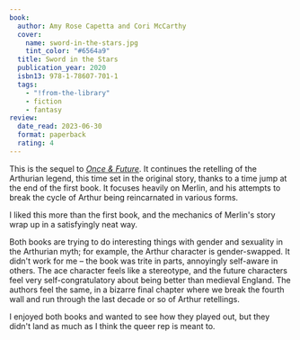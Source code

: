 ```yaml
---
book:
  author: Amy Rose Capetta and Cori McCarthy
  cover:
    name: sword-in-the-stars.jpg
    tint_color: "#6564a9"
  title: Sword in the Stars
  publication_year: 2020
  isbn13: 978-1-78607-701-1
  tags:
    - "!from-the-library"
    - fiction
    - fantasy
review:
  date_read: 2023-06-30
  format: paperback
  rating: 4
---
```


This is the sequel to [*Once & Future*](/reviews/once-future/).
It continues the retelling of the Arthurian legend, this time set in the original story, thanks to a time jump at the end of the first book.
It focuses heavily on Merlin, and his attempts to break the cycle of Arthur being reincarnated in various forms.

I liked this more than the first book, and the mechanics of Merlin's story wrap up in a satisfyingly neat way.

Both books are trying to do interesting things with gender and sexuality in the Arthurian myth; for example, the Arthur character is gender-swapped.
It didn't work for me – the book was trite in parts, annoyingly self-aware in others.
The ace character feels like a stereotype, and the future characters feel very self-congratulatory about being better than medieval England.
The authors feel the same, in a bizarre final chapter where we break the fourth wall and run through the last decade or so of Arthur retellings.

I enjoyed both books and wanted to see how they played out, but they didn't land as much as I think the queer rep is meant to.
